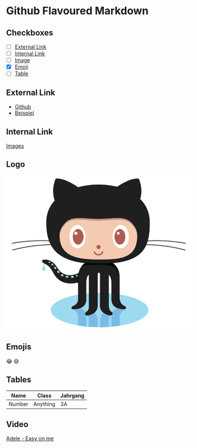 # Github Flavoured Markdown

## Checkboxes
- [ ] [External Link](#external-link)
- [ ] [Internal Link](#internal-link) 
- [ ] [Image](#link)  
- [x] [Emoji](#emojis)
- [ ] [Table](#tables)

## External Link 
- [Github](https://docs.github.com/en)
- [Beispiel](https://docs.github.com/en)

## Internal Link
[Images](/images/)

## Logo
![Logo](/images/logo.png)

## Emojis
:joy:
:smile:

## Tables
Name | Class | Jahrgang
--- | --- | --- |
Number | Anything | 3A 

## Video
[Adele - Easy on me](https://www.youtube.com/results?search_query=adele+easy+on+me)

